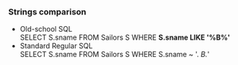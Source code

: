 ### Strings comparison
- Old-school SQL  
       SELECT S.sname FROM Sailors S WHERE **S.sname LIKE '%B%'**
- Standard Regular SQL  
       SELECT S.sname FROM Sailors S WHERE S.sname ~ '. *B.*'
       
